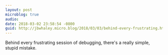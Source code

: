 ```yaml
---
layout: post
microblog: true
audio: 
date: 2018-03-02 23:58:54 -0800
guid: http://jbwhaley.micro.blog/2018/03/03/behind-every-frustrating.html
---
```

Behind every frustrating session of debugging, there's a really simple, stupid mistake.
